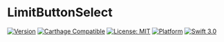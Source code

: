 # LimitButtonSelect
[![Version](https://img.shields.io/cocoapods/v/LimitButtonSelect.svg?style=flat)](http://cocoapods.org/pods/LimitButtonSelect)
[![Carthage Compatible](https://img.shields.io/badge/Carthage-compatible-4BC51D.svg?style=flat)](https://github.com/Carthage/Carthage)
[![License: MIT](https://img.shields.io/badge/license-MIT-blue.svg?style=flat)](https://github.com/younatics/Toggler/blob/master/LICENSE)
[![Platform](https://img.shields.io/cocoapods/p/LimitButtonSelect.svg?style=flat)](http://cocoapods.org/pods/LimitButtonSelect)
[![Swift 3.0](https://img.shields.io/badge/Swift-3.0-orange.svg?style=flat)](https://developer.apple.com/swift/)
